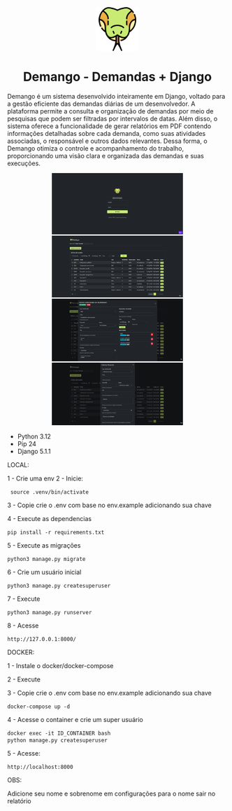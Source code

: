 <div align="center">
    <picture>
      <img src="static/img/python.svg" alt="Demango" width="100" height="100"/>
    </picture>
  <h1>Demango - Demandas + Django</h1>
</div>

Demango é um sistema desenvolvido inteiramente em Django, voltado para a gestão eficiente das demandas diárias de um desenvolvedor. A plataforma permite a consulta e organização de demandas por meio de pesquisas que podem ser filtradas por intervalos de datas. Além disso, o sistema oferece a funcionalidade de gerar relatórios em PDF contendo informações detalhadas sobre cada demanda, como suas atividades associadas, o responsável e outros dados relevantes. Dessa forma, o Demango otimiza o controle e acompanhamento do trabalho, proporcionando uma visão clara e organizada das demandas e suas execuções.

<div align="center">
    <a href="https://github.com/simeithander/demango/blob/main/screenshots/login.png?raw=true">
      <img src="https://github.com/simeithander/demango/blob/main/screenshots/login.png?raw=true" alt="CD" width="300"/>
    </a>
    <a href="https://github.com/simeithander/demango/blob/main/screenshots/visualizar_demandas.png?raw=true">
      <img src="https://github.com/simeithander/demango/blob/main/screenshots/visualizar_demandas.png?raw=true" alt="CD" width="300"/>
    </a>
    <a href="https://github.com/simeithander/demango/blob/main/screenshots/editar_demanda.png?raw=true">
      <img src="https://github.com/simeithander/demango/blob/main/screenshots/editar_demanda.png?raw=true" target="_blank" alt="CD" width="300"/>
    </a>
    <a href="https://raw.githubusercontent.com/simeithander/demango/refs/heads/main/screenshots/cadastrar_demanda.png">
      <img src="https://raw.githubusercontent.com/simeithander/demango/refs/heads/main/screenshots/cadastrar_demanda.png" alt="CD" width="300"/>
    </a>
</div>

- Python 3.12
- Pip 24
- Django 5.1.1

LOCAL:

1 - Crie uma env
2 - Inicie:

```
 source .venv/bin/activate
```

3 - Copie crie o .env com base no env.example adicionando sua chave

4 - Execute as dependencias

```
pip install -r requirements.txt
```

5 - Execute as migrações

```
python3 manage.py migrate
```

6 - Crie um usuário inicial

```
python3 manage.py createsuperuser
```

7 - Execute

```
python3 manage.py runserver
```

8 - Acesse

```
http://127.0.0.1:8000/
```

DOCKER:

1 - Instale o docker/docker-compose

2 - Execute

3 - Copie crie o .env com base no env.example adicionando sua chave

```
docker-compose up -d
```

4 - Acesse o container e crie um super usuário

```
docker exec -it ID_CONTAINER bash
python manage.py createsuperuser
```

5 - Acesse:

```
http://localhost:8000
```

OBS:

Adicione seu nome e sobrenome em configurações para o nome sair no relatório
